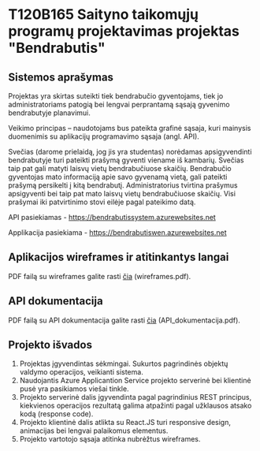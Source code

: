 # T120B165 Saityno taikomųjų programų projektavimas projektas "Bendrabutis"

## Sistemos aprašymas

Projektas yra skirtas suteikti tiek bendrabučio gyventojams, tiek jo administratoriams patogią bei
lengvai perprantamą sąsają gyvenimo bendrabutyje planavimui.

Veikimo principas – naudotojams bus pateikta grafinė sąsaja, kuri mainysis duomenimis su
aplikacijų programavimo sąsaja (angl. API).

Svečias (darome prielaidą, jog jis yra studentas) norėdamas apsigyvendinti bendrabutyje turi
pateikti prašymą gyventi viename iš kambarių. Svečias taip pat gali matyti laisvų vietų
bendrabučiuose skaičių.
Bendrabučio gyventojas mato informaciją apie savo gyvenamą vietą, gali
pateikti prašymą persikelti į kitą bendrabutį. Administratorius tvirtina prašymus apsigyventi bei taip
pat mato laisvų vietų bendrabučiuose skaičių.
Visi prašymai iki patvirtinimo stovi eilėje pagal pateikimo datą.

API pasiekiamas - https://bendrabutissystem.azurewebsites.net

Applikacija pasiekiama - https://bendrabutiswen.azurewebsites.net

## Aplikacijos wireframes ir atitinkantys langai

PDF failą su wireframes galite rasti [čia](wireframes.pdf) (wireframes.pdf).

## API dokumentacija

PDF failą su API dokumentacija galite rasti [čia](API_dokumentacija.pdf) (API_dokumentacija.pdf).

## Projekto išvados

1. Projektas įgyvendintas sėkmingai. Sukurtos pagrindinės objektų valdymo operacijos, veikianti sistema.
2. Naudojantis Azure Applicantion Service projekto serverinė bei klientinė pusė yra pasikiamos viešai tinkle.
3. Projekto serverinė dalis įgyvendinta pagal pagrindinius REST principus, kiekvienos operacijos rezultatą galima atpažinti pagal užklausos atsako kodą (response code).
4. Projekto klientinė dalis atlikta su React.JS turi responsive design, animacijas bei lengvai palaikomus elementus.
5. Projekto vartotojo sąsaja atitinka nubrėžtus wireframes.
